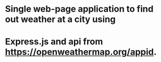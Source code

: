 # Single web-page application to find out weather at a city using
# Express.js and api from https://openweathermap.org/appid.
